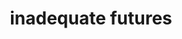 ---
type: "portfolio"
title: "inadequate futures"
description: "personal blog"
tech: "react, gatsby, emotion.js (scss), git, netlify"
code: "https://github.com/inadeqtfuturs/if"
link: "https://inadequatefutures.com"
image: "../images/portfolio/if.png"
---